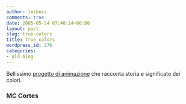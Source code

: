 ```yaml
---
author: leibniz
comments: true
date: 2005-05-24 07:40:14+00:00
layout: post
slug: true-colors
title: True colors
wordpress_id: 276
categories:
- old-blog
---
```


Bellissimo [progetto di animazione](http://www.mariaclaudiacortes.com/colors/Colors.html) che racconta storia e significato dei colori.  



### MC Cortes

